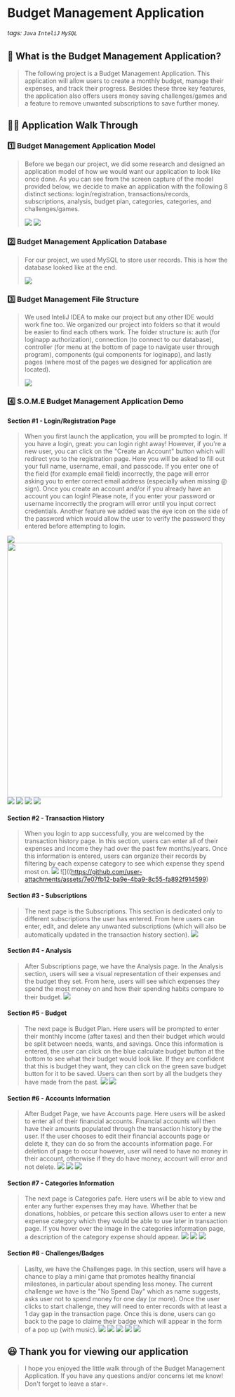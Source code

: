 # Budget Management Application

###### tags: `Java` `InteliJ` `MySQL`

## 📝 What is the Budget Management Application?
> The following project is a Budget Management Application. This application will allow users to create a monthly budget, manage their expenses, and track their progress.
> Besides these three key features, the application also offers users money saving challenges/games and a feature to remove unwanted subscriptions to save further money. 

## 👩‍🏫 Application Walk Through
### 1️⃣ Budget Management Application Model ###
> Before we began our project, we did some research and designed an application model of how we would want our application to look like once done. As you can see from the screen capture of the model provided below, we decide to make an application with the following 8 distinct sections: login/registration, transactions/records, subscriptions, analysis, budget plan, categories, categories, and challenges/games.
> 
>![](https://github.com/user-attachments/assets/dfcb2c65-09f4-4715-8892-aca617935690)
>![](https://github.com/user-attachments/assets/0b1e5a7a-64a3-407c-b11b-a8de0304ac68)
>
> 
### 2️⃣ Budget Management Application Database ###
> For our project, we used MySQL to store user records. This is how the database looked like at the end.
> 
>![](https://github.com/user-attachments/assets/9fd862b2-9bf4-4cb0-8d83-cdfa92245f1b)
>
> 
### 3️⃣ Budget Management File Structure ###
> We used InteliJ IDEA to make our project but any other IDE would work fine too.
> We organized our project into folders so that it would be easier to find each others work. The folder structure is: auth (for loginapp authorization), connection (to connect to our database), controller (for menu at the bottom of page to navigate user through program), components (gui components for loginapp), and lastly pages (where most of the pages we designed for application are located).
> 
>![](https://github.com/user-attachments/assets/e31eaea0-a95f-404b-bf2a-abc2ca0516c0)
>
> 
### 4️⃣ S.O.M.E Budget Management Application Demo ###
>
#### Section #1 - Login/Registration Page 
>When you first launch the application, you will be prompted to login. If you have a login, great: you can login right away! However, if you're a new user, you can click on the "Create an Account" button which will redirect you to the registration page. Here you will be asked to fill out your full name, username, email, and passcode. If you enter one of the field (for example email field) incorrectly, the page will error asking you to enter correct email address (especially when missing @ sign). Once you create an account and/or if you already have an account you can login! Please note, if you enter your password or username incorrectly the program will error until you input correct credentials. Another feature we added was the eye icon on the side of the password which would allow the user to verify the password they entered before attempting to login.
>
<tr>
    <td><img src="https://github.com/user-attachments/assets/85781922-f059-4dc8-9959-56dc4e0b6943"/></td>
    <td><img src="https://github.com/user-attachments/assets/b73046ad-fd85-4df1-af59-026e18c47c57" width="490" height="578"/></td>
</tr>
<tr>
    <td><img src="https://github.com/user-attachments/assets/137be4fa-6f5c-4131-9064-680311f00c54"/></td>
    <td><img src="https://github.com/user-attachments/assets/4184a196-256b-4acf-ad89-23f36c94ec91"/></td>
</tr>
<tr>
    <td><img src="https://github.com/user-attachments/assets/57e21e82-844f-445f-9610-6911485708b6"/></td>
    <td><img src="https://github.com/user-attachments/assets/4a6890e2-b2ff-4b4c-b249-9ee8aeb3e33a"/></td>
</tr>


#### Section #2 - Transaction History
>When you login to app successfully, you are welcomed by the transaction history page. In this section, users can enter all of their expenses and income they had over the past few months/years. Once this information is entered, users can organize their records by filtering by each expense category to see which expense they spend most on. 
>![](https://github.com/user-attachments/assets/e23c4c4c-a721-4cfd-af2b-c9f1289f5588)
>![]((https://github.com/user-attachments/assets/7e07fb12-ba9e-4ba9-8c55-fa892f914599)

#### Section #3 - Subscriptions
>The next page is the Subscriptions. This section is dedicated only to different subscriptions the user has entered. From here users can enter, edit, and delete any unwanted subscriptions (which will also be automatically updated in the transaction history section).
>![](https://github.com/user-attachments/assets/8cf6ba42-dc06-4719-8b93-d798c1e661ec)

#### Section #4 - Analysis
>After Subscriptions page, we have the Analysis page. In the Analysis section, users will see a visual representation of their expenses and the budget they set. From here, users will see which expenses they spend the most money on and how their spending habits compare to their budget.
>![](https://github.com/user-attachments/assets/a9529a5e-a7bf-4d8a-8611-e5dca39d4fc3)

#### Section #5 - Budget
>The next page is Budget Plan. Here users will be prompted to enter their monthly income (after taxes) and then their budget which would be split between needs, wants, and savings. Once this information is entered, the user can click on the blue calculate budget button at the bottom to see what their budget would look like. If they are confident that this is budget they want, they can click on the green save budget button for it to be saved. Users can then sort by all the budgets they have made from the past.
>![](https://github.com/user-attachments/assets/c43071bc-216e-4794-b2cf-12c94ab1d8ab)
>![](https://github.com/user-attachments/assets/0b0954c5-069c-4f9d-9701-a3d00d8cd2c7)

#### Section #6 - Accounts Information
>After Budget Page, we have Accounts page. Here users will be asked to enter all of their financial accounts. Financial accounts will then have their amounts populated through the transaction history by the user. If the user chooses to edit their financial accounts page or delete it, they can do so from the accounts information page. For deletion of page to occur however, user will need to have no money in their account, otherwise if they do have money, account will error and not delete. 
>![](https://github.com/user-attachments/assets/6e293e89-2db3-4161-80a9-f9ce9b3765e2)
>![](https://github.com/user-attachments/assets/4bca6270-45b5-4e30-a481-31f0128b1876)
>![](https://github.com/user-attachments/assets/63991f64-ad33-416b-8d4d-56fb53eb5090)

#### Section #7 - Categories Information
>The next page is Categories pafe. Here users will be able to view and enter any further expenses they may have. Whether that be donations, hobbies, or petcare this section allows user to enter a new expense category which they would be able to use later in transaction page. If you hover over the image in the categories information page, a description of the category expense should appear. 
>![](https://github.com/user-attachments/assets/37f4adb9-676d-4d6b-ba10-035f4ac78be4)
>![](https://github.com/user-attachments/assets/0569455c-eb29-4f2c-9851-6b2a4642df53)
>![](https://github.com/user-attachments/assets/533685bb-dbbf-466c-b359-add1278a811d)

#### Section #8 - Challenges/Badges
>Laslty, we have the Challenges page. In this section, users will have a chance to play a mini game that promotes healthy financial milestones, in particular about spending less money. The current challenge we have is the "No Spend Day" which as name suggests, asks user not to spend money for one day (or more). Once the user clicks to start challenge, they will need to enter records with at least a 1 day gap in the transaction page. Once this is done, users can go back to the page to claime their badge which will appear in the form of a pop up (with music). 
>![](https://github.com/user-attachments/assets/f59dc32b-cdd6-466b-acf8-0cc3a28de99c)
>![](https://github.com/user-attachments/assets/2e2fba1a-f4aa-48d3-85fe-21e18727d50d)
>![](https://github.com/user-attachments/assets/582049a3-2769-4a92-9b64-9592ae28bd79)
>![](https://github.com/user-attachments/assets/aa321d92-b801-468e-b849-c417e70783a6)
>![](https://github.com/user-attachments/assets/4e907882-9950-4c14-add5-8b9221c7b043)

## 😃 Thank you for viewing our application ##
> I hope you enjoyed the little walk through of the Budget Management Application. If you have any questions and/or concerns let me know! Don't forget to leave a star⭐️.
